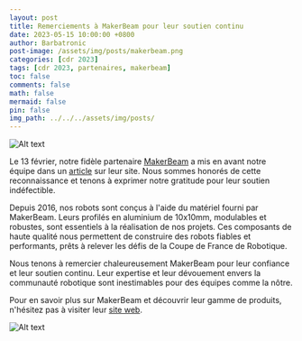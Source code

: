```yaml
---
layout: post
title: Remerciements à MakerBeam pour leur soutien continu
date: 2023-05-15 10:00:00 +0800
author: Barbatronic
post-image: /assets/img/posts/makerbeam.png
categories: [cdr 2023]
tags: [cdr 2023, partenaires, makerbeam]
toc: false
comments: false
math: false
mermaid: false
pin: false
img_path: ../../../assets/img/posts/
---
```

![Alt text](2-equipe-karibous-makerbeam-frame-exposed.jpg)

Le 13 février, notre fidèle partenaire [MakerBeam](https://www.makerbeam.com/) a mis en avant notre équipe dans un [article](https://www.makerbeam.com/blogs/makerbeam/equipe-karibous-coupe-de-robotique-france/) sur leur site. Nous sommes honorés de cette reconnaissance et tenons à exprimer notre gratitude pour leur soutien indéfectible.

Depuis 2016, nos robots sont conçus à l'aide du matériel fourni par MakerBeam. Leurs profilés en aluminium de 10x10mm, modulables et robustes, sont essentiels à la réalisation de nos projets. Ces composants de haute qualité nous permettent de construire des robots fiables et performants, prêts à relever les défis de la Coupe de France de Robotique.

Nous tenons à remercier chaleureusement MakerBeam pour leur confiance et leur soutien continu. Leur expertise et leur dévouement envers la communauté robotique sont inestimables pour des équipes comme la nôtre.

Pour en savoir plus sur MakerBeam et découvrir leur gamme de produits, n'hésitez pas à visiter leur [site web](https://www.makerbeam.com/).

![Alt text](makerbeam.png)
